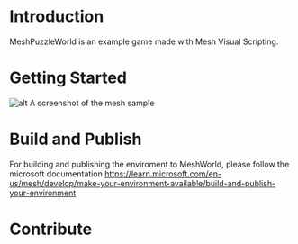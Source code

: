 # Introduction 
MeshPuzzleWorld is an example game made with Mesh Visual Scripting.
# Getting Started
![alt A screenshot of the mesh sample](README/mesh-puzzle-shot.png)

# Build and Publish

For building and publishing the enviroment to MeshWorld, please follow the microsoft documentation https://learn.microsoft.com/en-us/mesh/develop/make-your-environment-available/build-and-publish-your-environment

# Contribute
